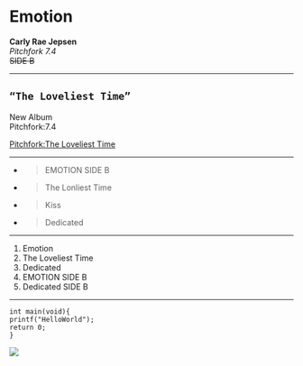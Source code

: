 # Emotion
**Carly Rae Jepsen**<br/>
_Pitchfork 7.4_<br/>
~~SIDE B~~

---
## `“The Loveliest Time”`
New Album<br/>
Pitchfork:7.4<br/>

[Pitchfork:The Loveliest Time](https://pitchfork.com/reviews/albums/carly-rae-jepsen-the-loveliest-time/)

---
- > EMOTION SIDE B
- > The Lonliest Time
- > Kiss
- > Dedicated
---
1. Emotion
2. The Loveliest Time
3. Dedicated
4. EMOTION SIDE B
5. Dedicated SIDE B
---
```
int main(void){
printf("HelloWorld");
return 0;
}
```



<img  style="border-width: 0" src="https://images.ctfassets.net/64g9w3mhgdgp/7cxUQonY4RQcvmUSDJCiOs/e79851933d02255294cb24f30856169b/030822_CARLY_10999.jpg?h=1500">
